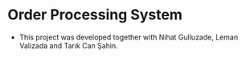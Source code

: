 # Order Processing System

* This project was developed together with Nihat Gulluzade, Leman Valizada and Tarık Can Şahin.
